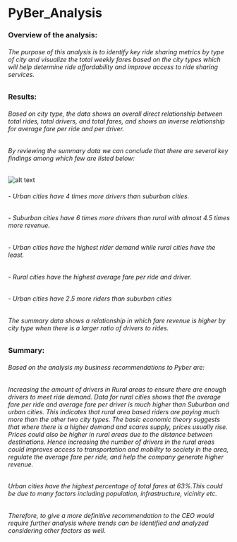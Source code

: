 # PyBer_Analysis

### Overview of the analysis:

###### The purpose of this analysis is to identify key ride sharing metrics by type of city  and visualize the total weekly fares based on the city types which will help determine ride affordability  and improve access to ride sharing services.


### Results:

###### Based on city type, the data shows an overall direct relationship between total rides, total drivers, and total fares, and shows an inverse relationship for average fare per ride and per driver.

###### By reviewing the summary data we can conclude that there are several key findings among which few are listed below:
![alt text](https://github.com/Yoditatr/PyBer_Analysis/blob/main/Summary%20data.PNG?raw=true)

###### - Urban cities have 4 times more drivers than suburban cities.
###### - Suburban cities have 6 times more drivers than rural with almost 4.5 times more revenue.
###### - Urban cities have the highest rider demand while rural cities have the least.
###### - Rural cities have the highest average fare per ride and driver.
###### - Urban cities have 2.5 more riders than suburban cities

###### The summary data shows a relationship in which fare revenue is higher by city type when there is a larger ratio of drivers to rides.

### Summary:

###### Based on the analysis my business recommendations to Pyber are: 

###### Increasing the amount of drivers in Rural areas to ensure there are enough drivers to meet ride demand. Data for rural cities shows that the average fare per ride and average fare per driver is much higher than Suburban and urban cities. This indicates that rural area based riders are paying much more than the other two city types. The basic economic theory suggests that where there is a higher demand and scares supply, prices usually rise. Prices could also be higher in rural areas due to the distance between destinations. Hence increasing the number of drivers in the rural areas could improves access to transportation and mobility to society in the area, regulate the average fare per ride, and help the company generate higher revenue.  

###### Urban cities have the highest percentage of total fares at 63%.This could be due to many factors including population, infrastructure, vicinity etc. 
###### Therefore, to give a more definitive recommendation to the CEO would require further analysis where trends can be identified and analyzed considering other factors as well. 
